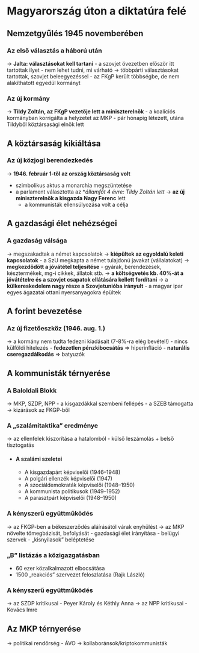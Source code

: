 # Magyarország úton a diktatúra felé

## Nemzetgyűlés 1945 novemberében
### Az első választás a háború után
→ **Jalta: választásokat kell tartani**
	- a szovjet övezetben először itt tartottak ilyet
	- nem lehet tudni, mi várható
→ többpárti választásokat tartottak, szovjet beleegyezéssel
	- az FKgP került többségbe, de nem alakíthatott egyedül kormányt

### Az új kormány
→ **Tildy Zoltán, az FKgP vezetője lett a miniszterelnök**
	- a koalíciós kormányban korrigálta a helyzetet az MKP
	- pár hónapig létezett, utána Tildyből köztársasági elnök lett
## A köztársaság kikiáltása
### Az új közjogi berendezkedés	
→ **1946. február 1-től az ország köztársaság volt**
- szimbolikus aktus a monarchia megszüntetése
- a parlament választotta az **államfőt 4 évre: Tildy Zoltán lett*
→ **az új miniszterelnök a kisgazda Nagy Ferenc** lett
	- a kommunisták ellensúlyozása volt a célja
## A gazdasági élet nehézségei
### A gazdaság válsága
→ megszakadtak a német kapcsolatok
→ **kiépültek az egyoldalú keleti kapcsolatok**
	- a SzU megkapta a német tulajdonú javakat (vállalatokat)
→ **megkezdődött a jóvátétel teljesítése**
	- gyárak, berendezések, késztermékek, mg-i cikkek, állatok stb.
→ **a költségvetés kb. 40%-át a jóvátételre és a szovjet csapatok ellátására kellett fordítani** 
→ a **külkereskedelem nagy része a Szovjetunióba irányult** 
	- a magyar ipar egyes ágazatai ottani nyersanyagokra épültek

## A forint bevezetése
### Az új fizetőeszköz (1946. aug. 1.)
→ a kormány nem tudta fedezni kiadásait (7-8%-ra elég bevétel!)
    - nincs külföldi hitelezés
    - **fedezetlen pénzkibocsátás**
	    => hiperinfláció
    - **naturális cseregazdálkodás**
	    => batyuzók
## A kommunisták térnyerése
### A Baloldali Blokk
 → MKP, SZDP, NPP
    - a kisgazdákkal szembeni fellépés
    - a SZEB támogatta
→ kizárások az FKGP-ből
### A „szalámitaktika” eredménye
→ az ellenfelek kiszorítása a hatalomból
    - külső leszámolás + belső tisztogatás
- #### A szalámi szeletei
	- A kisgazdapárt képviselői (1946–1948)
	- A polgári ellenzék képviselői (1947)
	- A szociáldemokraták képviselői (1948–1950)
	- A kommunista politikusok (1949–1952)
	- A parasztpárt képviselői (1948–1950)
### A kényszerű együttműködés
→ az FKGP-ben a békeszerződés aláírásától várak enyhülést
→ az MKP növelte tömegbázisát, befolyását
	- gazdasági élet irányítása
    - belügyi szervek
    - „kisnyilasok” beléptetése
### „B” listázás a közigazgatásban
- 60 ezer közalkalmazott elbocsátása
- 1500 „reakciós” szervezet feloszlatása (Rajk László)
### A kényszerű együttműködés
→ az SZDP kritikusai
	- Peyer Károly és Kéthly Anna
→ az NPP kritikusai
    - Kovács Imre
## Az MKP térnyerése
 → politikai rendőrség
    - ÁVO
→ kollaboránsok/kriptokommunisták